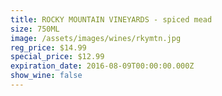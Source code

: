 ```yaml
---
title: ROCKY MOUNTAIN VINEYARDS - spiced mead
size: 750ML
image: /assets/images/wines/rkymtn.jpg
reg_price: $14.99
special_price: $12.99
expiration_date: 2016-08-09T00:00:00.000Z
show_wine: false
---
```



